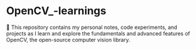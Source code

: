 # OpenCV_-learnings
📸 This repository contains my personal notes, code experiments, and projects as I learn and explore the fundamentals and advanced features of OpenCV, the open-source computer vision library.
